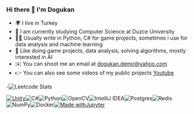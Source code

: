 ### Hi there 👋 I'm Dogukan

- 🌍 I live in Turkey
- 🏢 I am currently studying Computer Science at Duzce University
- 👨‍💻 Usually write in Python, C# for game projects, sometimes i use for data analysis and machine learning
- 🐶 Like doing game projects, data analysis, solving algorithms, mostly interested in AI
- ✉️ You can shoot me an email at [dogukan.demir@yahoo.com](mailto:dogukan.demir@yahoo.com)
- 👉 You can also see some videos of my public projects [Youtube](https://www.youtube.com/channel/UCjM3_8tkPrn1l9mVTaiw8_Q)

-![Leetcode Stats](https://leetcode.card.workers.dev/?username=demirdogukan)

[![Unity](https://img.shields.io/badge/Unity-57b9d3.svg?style=for-the-badge&logo=unity)](https://unity3d.com)<img alt="C#" src="https://img.shields.io/badge/-C%23-000000?logo=Csharp&style=flat"/><img alt="Python" src="https://img.shields.io/badge/python-%2314354C.svg?&style=for-the-badge&logo=python&logoColor=white"/><img alt="OpenCV" src="https://img.shields.io/badge/opencv-%23white.svg?&style=for-the-badge&logo=opencv&logoColor=white"/><img alt="IntelliJ IDEA" src="https://img.shields.io/badge/IntelliJIDEA-000000.svg?&style=for-the-badge&logo=intellij-idea&logoColor=white"/><img alt="Postgres" src ="https://img.shields.io/badge/postgres-%23316192.svg?&style=for-the-badge&logo=postgresql&logoColor=white"/><img alt="Redis" src="https://img.shields.io/badge/redis-%23DD0031.svg?&style=for-the-badge&logo=redis&logoColor=white"/><img alt="NumPy" src="https://img.shields.io/badge/numpy-%23013243.svg?&style=for-the-badge&logo=numpy&logoColor=white" /><img alt="Docker" src="https://img.shields.io/badge/docker-%230db7ed.svg?&style=for-the-badge&logo=docker&logoColor=white"/>[![Made withJupyter](https://img.shields.io/badge/%20jupyter-grey?style=for-the-badge&logo=Jupyter)](https://jupyter.org/try)
